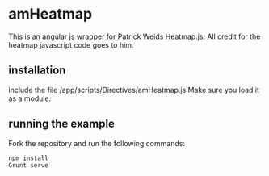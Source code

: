 # amHeatmap
This is an angular js wrapper for Patrick Weids Heatmap.js. All credit for the heatmap javascript code goes to him.

## installation

include the file /app/scripts/Directives/amHeatmap.js
Make sure you load it as a module.

## running the example
Fork the repository and run the following commands:

    npm install
    Grunt serve
